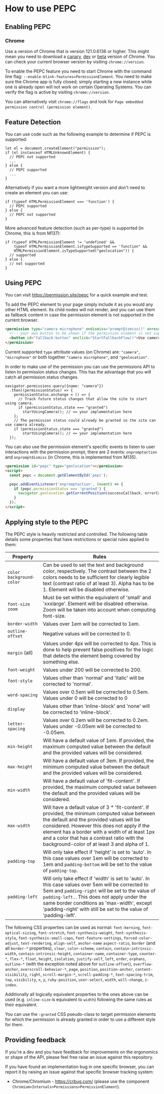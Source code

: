 # How to use PEPC
## Enabling PEPC
### Chrome
Use a version of Chrome that is version 121.0.6136 or higher. This might mean you need to download a [canary](https://www.google.com/chrome/canary/), [dev](https://www.google.com/chrome/dev/) or [beta](https://www.google.com/chrome/beta/) version of Chrome. You can check your current browser version by visiting `chrome://version`.

To enable the PEPC feature you need to start Chrome with the command line flag: `--enable-blink-features=PermissionElement`. You need to make sure the Chrome app is fully closed; simply starting a new instance while one is already open will not work on certain Operating Systems. You can verify the flag is active by visiting `chrome://version`.

You can alternatively visit `chrome://flags` and look for `Page embedded permission control (permission element)`.

## Feature Detection
You can use code such as the following example to determine if PEPC is supported:

```JS
let el = document.createElement("permission");
if (el instanceof HTMLUnknownElement) {
  // PEPC not supported
  ...
} else {
  // PEPC supported
  ...
}
```

Alternatively if you want a more lightweight version and don't need to create an element you can use:

```JS
if (typeof HTMLPermissionElement === 'function') {
  // PEPC supported
} else {
  // PEPC not supported
}
```

More advanced feature detection (such as per-type) is supported (in Chrome, this is from M137):

```JS
if (typeof HTMLPermissionElement != 'undefined' &&
    typeof HTMLPermissionElement.isTypeSupported == 'function" &&
    HTMLPermissionElement.isTypeSupported("geolocation")) {
  // supported
} else {
  // not supported
}
```

## Using PEPC
You can visit https://permission.site/pepc for a quick example and test.

To add the PEPC element to your page simply include it as you would any other HTML element. Its child nodes will not render, and you can use them as fallback content in case the permission element is not supported in the current browser.

```HTML
<permission type="camera microphone" ondismiss="promptDismiss()" onresolve="promptResolve()">
  <!-- your own button to be shown if the permission element is not supported -->
  <button id="fallback-button" onclick="StartFallbackFlow()">Use camera and microphone</button>
</permission>
```

Current supported `type` attribute values (on Chrome) are: `"camera"`, `"microphone"` or both together `"camera microphone"`, and `"geolocation"`.

In order to make use of the permission you can use the permissions API to listen to permission status changes. This has the advantage that you will catch all permission status changes.

```JS
navigator.permissions.query({name: "camera"})
  .then((permissionStatus) => {
    permissionStatus.onchange = () => {
      // Track future status changes that allow the site to start using camera.
      if (permissionStatus.state === "granted")
        startUsingCamera(); // <= your implementation here
    };
    // The permission status could already be granted so the site can use camera already.
    if (permissionStatus.state === "granted")
        startUsingCamera(); // <= your implementation here
  });
```

You can also use the permission element's specific events to listen to user interactions with the permission prompt, there are 2 events: `onpromptaction` and `onpromptdismiss` (in Chrome, this is implemented from M135).
```HTML
<permission id="pepc" type="geolocation"></permission>
<script>
  const pepc = document.getElementById('pepc');

  pepc.addEventListener('onpromptaction', (event) => {
    if (pepc.permissionStatus === 'granted') {
      navigator.geolocation.getCurrentPosition(successCallback, errorCallback);
    }
  });
</script>
```

## Applying style to the PEPC

The PEPC style is heavily restricted and controlled. The following table details some properties that have restrictions or special rules applied to them:

| Property                   | Rules                                                                                                                                                                                                                                                                                                                                      |
|----------------------------|--------------------------------------------------------------------------------------------------------------------------------------------------------------------------------------------------------------------------------------------------------------------------------------------------------------------------------------------|
| `color` `background-color` | Can be used to set the text and background color, respectively. The contrast between the 2 colors needs to be  sufficient for clearly legible text (contrast ratio of at least 3). Alpha has to be 1. Element will be disabled otherwise. |
| `font-size` `zoom`         | Must be set within the equivalent of 'small' and 'xxxlarge'. Element will be disabled otherwise. Zoom will be taken into account when computing font-size. |
| `border-width`             | Values over 1em will be corrected to 1em. |
| `outline-offset`           | Negative values will be corrected to 0. |
| `margin` (all)             | Values under 4px will be corrected to 4px. This is done to help prevent false positives for the logic that detects the element being covered by something else. |
| `font-weight`              | Values under 200 will be corrected to 200. |
| `font-style`               | Values other than 'normal' and 'italic' will be corrected to 'normal'. |
| `word-spacing`             | Values over 0.5em will be corrected to 0.5em. Values under 0 will be corrected to 0 |
| `display`                  | Values other than 'inline-block' and 'none' will be corrected to 'inline-block'. |
| `letter-spacing`           | Values over 0.2em will be corrected to 0.2em. Values under -0.05em will be corrected to -0.05em. |
| `min-height`               | Will have a default value of 1em. If provided, the maximum computed value between the default and the provided values will be considered. |
| `max-height`               | Will have a default value of 3em. If provided, the minimum computed value between the default and the provided values will be considered. |
| `min-width`                | Will have a default value of 'fit-content'. If provided, the maximum computed value between the default and the provided values will be considered. |
| `max-width`                | Will have a default value of 3 * 'fit-content'. If provided, the minimum computed value between the default and the provided values will be considered. However this does not apply if the element has a border with a width of at least 1px and a color that has a contrast ratio with the background-color of at least 3 and alpha of 1. |
| `padding-top`              | Will only take effect if 'height' is set to 'auto'. In this case values over 1em will be corrected to 1em and `padding-bottom` will be set to the value of `padding-top`. |
| `padding-left`             | Will only take effect if 'width' is set to 'auto'. In this case values over 5em will be corrected to 5em and `padding-right` will be set to the value of `padding-left.`. This does not apply under the same border conditions as 'max-width', except 'padding-right' with still be set to the value of 'padding-left'. |

The following CSS properties can be used as normal: `font-kerning`, `font-optical-sizing`, `font-stretch`, `font-synthesis-weight`, 
`font-synthesis-style`, `font-synthesis-small-caps`, `font-feature-settings`, `forced-color-adjust`, `text-rendering`, `align-self`, `anchor-name`
`aspect-ratio`, `border` (and all `border-*` properties), `clear`, `color-scheme`, `contain`, `contain-intrinsic-width`, `contain-intrinsic-height`,
`container-name`, `container-type`, `counter-*`, `flex-*`, `float`, `height`, `isolation`, `justify-self`, `left`, `order`, `orphans`, `outline-*`
(with the exception noted above for `outline-offset`), `overflow-anchor`, `overscroll-behavior-*`, `page`, `position`, `position-anchor`,
`content-visibility`, `right`, `scroll-margin-*`, `scroll-padding-*`, `text-spacing-trim`, `top`, `visibility`, `x`, `y`, `ruby-position`, `user-select`,
`width`, `will-change`, `z-index`.

Additionally all logically equivalent properties to the ones above can be used (e.g. `inline-size` is equivalent to `width`) following the same
rules as their equivalent.

You can use the `:granted` CSS pseudo-class to target permission elements for which the permission is already granted in order to use a different style for them.

## Providing feedback
If you're a dev and you have feedback for improvements on the ergonomics or shape of the API, please feel free raise an issue against this repository.

If you have found an implementation bug in one specific browser, you can report it by raising an issue against that specific browser tracking system:
* Chrome/Chromium - https://crbug.com/ (please use the component `Chromium>Internals>Permissions>PermissionElement`).
